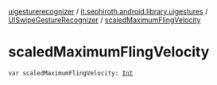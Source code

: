 [uigesturerecognizer](../../index.md) / [it.sephiroth.android.library.uigestures](../index.md) / [UISwipeGestureRecognizer](index.md) / [scaledMaximumFlingVelocity](./scaled-maximum-fling-velocity.md)

# scaledMaximumFlingVelocity

`var scaledMaximumFlingVelocity: `[`Int`](https://kotlinlang.org/api/latest/jvm/stdlib/kotlin/-int/index.html)